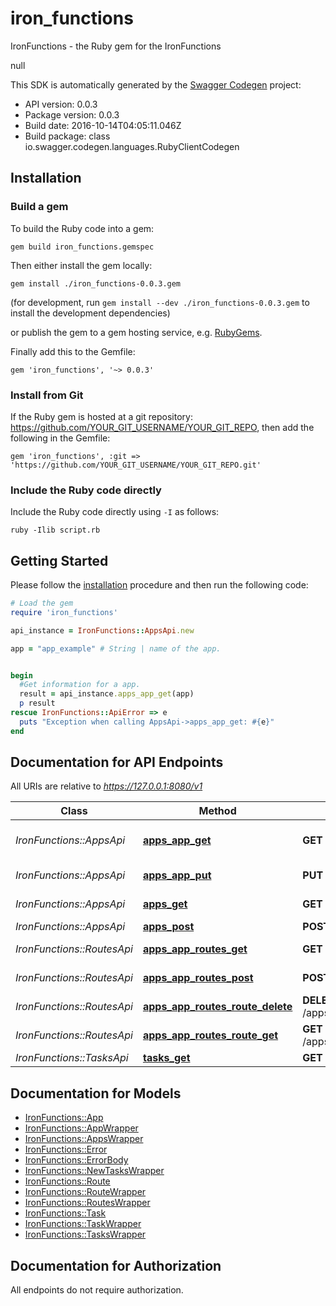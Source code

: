 # iron_functions

IronFunctions - the Ruby gem for the IronFunctions

null

This SDK is automatically generated by the [Swagger Codegen](https://github.com/swagger-api/swagger-codegen) project:

- API version: 0.0.3
- Package version: 0.0.3
- Build date: 2016-10-14T04:05:11.046Z
- Build package: class io.swagger.codegen.languages.RubyClientCodegen

## Installation

### Build a gem

To build the Ruby code into a gem:

```shell
gem build iron_functions.gemspec
```

Then either install the gem locally:

```shell
gem install ./iron_functions-0.0.3.gem
```
(for development, run `gem install --dev ./iron_functions-0.0.3.gem` to install the development dependencies)

or publish the gem to a gem hosting service, e.g. [RubyGems](https://rubygems.org/).

Finally add this to the Gemfile:

    gem 'iron_functions', '~> 0.0.3'

### Install from Git

If the Ruby gem is hosted at a git repository: https://github.com/YOUR_GIT_USERNAME/YOUR_GIT_REPO, then add the following in the Gemfile:

    gem 'iron_functions', :git => 'https://github.com/YOUR_GIT_USERNAME/YOUR_GIT_REPO.git'

### Include the Ruby code directly

Include the Ruby code directly using `-I` as follows:

```shell
ruby -Ilib script.rb
```

## Getting Started

Please follow the [installation](#installation) procedure and then run the following code:
```ruby
# Load the gem
require 'iron_functions'

api_instance = IronFunctions::AppsApi.new

app = "app_example" # String | name of the app.


begin
  #Get information for a app.
  result = api_instance.apps_app_get(app)
  p result
rescue IronFunctions::ApiError => e
  puts "Exception when calling AppsApi->apps_app_get: #{e}"
end

```

## Documentation for API Endpoints

All URIs are relative to *https://127.0.0.1:8080/v1*

Class | Method | HTTP request | Description
------------ | ------------- | ------------- | -------------
*IronFunctions::AppsApi* | [**apps_app_get**](docs/AppsApi.md#apps_app_get) | **GET** /apps/{app} | Get information for a app.
*IronFunctions::AppsApi* | [**apps_app_put**](docs/AppsApi.md#apps_app_put) | **PUT** /apps/{app} | Create/update a app.
*IronFunctions::AppsApi* | [**apps_get**](docs/AppsApi.md#apps_get) | **GET** /apps | Get all app names.
*IronFunctions::AppsApi* | [**apps_post**](docs/AppsApi.md#apps_post) | **POST** /apps | Post new app
*IronFunctions::RoutesApi* | [**apps_app_routes_get**](docs/RoutesApi.md#apps_app_routes_get) | **GET** /apps/{app}/routes | Get route list by app name.
*IronFunctions::RoutesApi* | [**apps_app_routes_post**](docs/RoutesApi.md#apps_app_routes_post) | **POST** /apps/{app}/routes | Create new Route
*IronFunctions::RoutesApi* | [**apps_app_routes_route_delete**](docs/RoutesApi.md#apps_app_routes_route_delete) | **DELETE** /apps/{app}/routes/{route} | Deletes the route
*IronFunctions::RoutesApi* | [**apps_app_routes_route_get**](docs/RoutesApi.md#apps_app_routes_route_get) | **GET** /apps/{app}/routes/{route} | Gets route by name
*IronFunctions::TasksApi* | [**tasks_get**](docs/TasksApi.md#tasks_get) | **GET** /tasks | Get next task.


## Documentation for Models

 - [IronFunctions::App](docs/App.md)
 - [IronFunctions::AppWrapper](docs/AppWrapper.md)
 - [IronFunctions::AppsWrapper](docs/AppsWrapper.md)
 - [IronFunctions::Error](docs/Error.md)
 - [IronFunctions::ErrorBody](docs/ErrorBody.md)
 - [IronFunctions::NewTasksWrapper](docs/NewTasksWrapper.md)
 - [IronFunctions::Route](docs/Route.md)
 - [IronFunctions::RouteWrapper](docs/RouteWrapper.md)
 - [IronFunctions::RoutesWrapper](docs/RoutesWrapper.md)
 - [IronFunctions::Task](docs/Task.md)
 - [IronFunctions::TaskWrapper](docs/TaskWrapper.md)
 - [IronFunctions::TasksWrapper](docs/TasksWrapper.md)


## Documentation for Authorization

 All endpoints do not require authorization.

